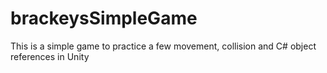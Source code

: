 # brackeysSimpleGame
This is a simple game to practice a few movement, collision and C# object references in Unity
